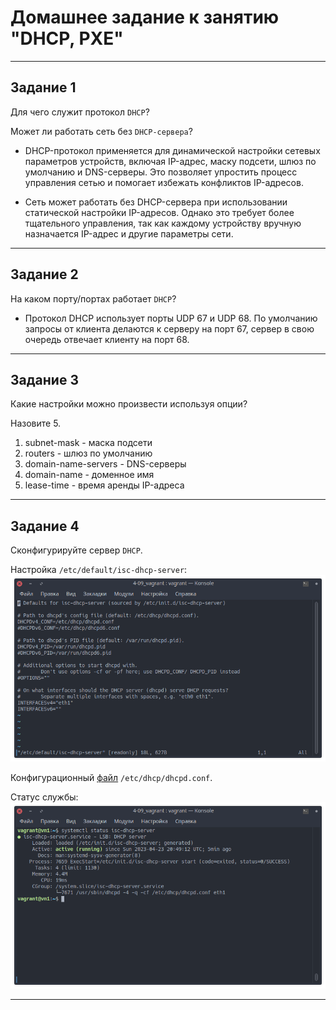 # Домашнее задание к занятию "DHCP, PXE"

---

## Задание 1

Для чего служит протокол `DHCP`?

Может ли работать сеть без `DHCP-сервера`?

- DHCP-протокол применяется для динамической настройки сетевых параметров устройств, включая IP-адрес, маску подсети, шлюз по умолчанию и DNS-серверы.
Это позволяет упростить процесс управления сетью и помогает избежать конфликтов IP-адресов.

- Сеть может работать без DHCP-сервера при использовании статической настройки IP-адресов. Однако это требует более тщательного управления, так как каждому устройству вручную назначается IP-адрес и другие параметры сети.

---

## Задание 2

На каком порту/портах работает `DHCP`?

- Протокол DHCP использует порты UDP 67 и UDP 68. По умолчанию запросы от клиента делаются к серверу на порт 67, сервер в свою очередь отвечает клиенту на порт 68.

---

## Задание 3

Какие настройки можно произвести используя опции?

Назовите 5.

1. subnet-mask - маска подсети
2. routers - шлюз по умолчанию
3. domain-name-servers - DNS-серверы
4. domain-name - доменное имя
5. lease-time - время аренды IP-адреса

---

## Задание 4

Сконфигурируйте сервер `DHCP`.

Настройка `/etc/default/isc-dhcp-server`:
![alter_text](images/task_4_1.png)

Конфигурационный [файл](files/dhcpd.conf) `/etc/dhcp/dhcpd.conf`.

Статус службы:
![alter_text](images/task_4_2.png "Статус")

---
